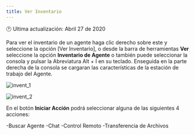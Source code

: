 ```yaml
---
title: Ver Inventario
---
```


🕐 Ultima actualización: Abril 27 de 2020

Para ver el inventario de un agente haga clic derecho  sobre este y seleccione la opción [Ver Inventario], o desde la barra de herramientas **Ver** seleccione la opción **Inventario de Agente** o también puede seleccionar la consola y pulsar la Abreviatura Alt + I en su teclado. Enseguida en la parte derecha de la consola se cargaran las características de la estación de trabajo del Agente.


![invent_1](site.baseurl/styleguide/images/invent_1.png)



![invent_2](site.baseurl/styleguide/images/invent_2.png)


En el botón **Iniciar Acción** podrá seleccionar alguna de las siguientes 4 acciones:


-Buscar Agente
-Chat
-Control Remoto
-Transferencia de Archivos